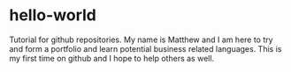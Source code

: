 # hello-world
Tutorial for github repositories.
My name is Matthew and I am here to try and form a portfolio and learn potential business related
languages. This is my first time on github and I hope to help others as well.
